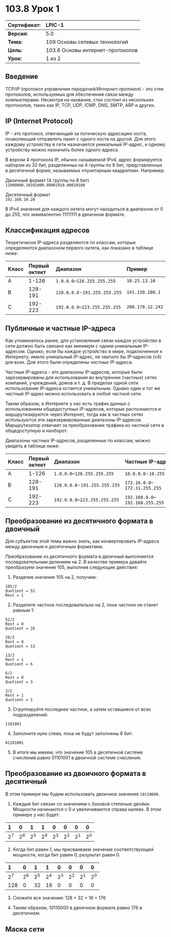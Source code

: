 # 103.8 Урок 1

| **Сертификат:** | LPIC-1                                      |
|:----------------|:--------------------------------------------|
| **Версия:**     | 5.0                                         |
| **Тема:**       | 109 Основы сетевых технологий               |                           
| **Цель:**       | 103.8 Основы интернет-протоколов            |
| **Урок:**       | 1 из 2                                      |


## Введение

TCP/IP (*протокол управления передачей/Интернет-протокол*) - это стек протоколов, используемых для обеспечения связи между компьютерами. Несмотря на название, стек состоит из нескольких протоколов, таких как IP, TCP, UDP, ICMP, DNS, SMTP, ARP и других.


## IP (Internet Protocol)

IP - это протокол, отвечающий за логическую адресацию хоста, позволяющий отправлять пакет с одного хоста на другой. Для этого каждому устройству в сети назначается уникальный IP-адрес, и одному устройству можно назначить более одного адреса. 

В версии 4 протокола IP, обычно называемой IPv4, адрес формируется набором из 32 бит, разделенных на 4 группы по 8 бит, представленных в десятичной форме, называемых «пунктирным квадратом». Например: 

Двоичный формат (4 группы по 8 бит)  
`11000000.10101000.00001010.00010100` 

Десятичный формат  
`192.168.10.20`

В IPv4 значения для каждого октета могут находиться в диапазоне от 0 до 255, что эквивалентно 11111111 в двоичном формате.


## Классификация адресов

Теоретически IP-адреса разделяются по классам, которые определяются диапазоном первого октета, как показано в таблице ниже:

| Класс | Первый октект | Диапазон                    | Пример         |
|:------|:--------------|:----------------------------|:---------------|
| A     | 1-126         | `1.0.0.0`–`126.255.255.255` | `10.25.13.10`  |
| B     | 128-191       |`128.0.0.0`-`191.255.255.255`| `141.150.200.1`|                         
| C     | 192-223       |`192.0.0.0`–`223.255.255.255`|`200.178.12.242`|


## Публичные и частные IP-адреса

Как упоминалось ранее, для установления связи каждое устройство в сети должно быть связано как минимум с одним уникальным IP-адресом. Однако, если бы каждое устройство в мире, подключенное к Интернету, имело уникальный IP-адрес, не хватило бы IP-адресов (v4) для всех. Для этого были определены *частные* IP-адреса. 

Частные IP-адреса - это диапазоны IP-адресов, которые были зарезервированы для использования во внутренних (частных) сетях компаний, учреждений, домов и т. д. В пределах одной сети использование IP-адреса остается уникальным. Однако один и тот же частный IP-адрес можно использовать в любой частной сети. 

Таким образом, в Интернете у нас есть трафик данных с использованием общедоступных IP-адресов, которые распознаются и маршрутизируются через Интернет, тогда как в частных сетях используются эти зарезервированные диапазоны IP-адресов. Маршрутизатор отвечает за преобразование трафика из частной сети в общедоступную и наоборот. 

Диапазоны частных IP-адресов, разделенные по классам, можно увидеть в таблице ниже:

| Класс | Первый октект | Диапазон                    | Частные IP-адреса             |
|:------|:--------------|:----------------------------|:------------------------------|
| A     | 1-126         |`1.0.0.0`–`126.255.255.255`  |`10.0.0.0`-`10.255.255.255`    |
| B     | 128-191       |`128.0.0.0`-`191.255.255.255`|`172.16.0.0`–`172.31.255.255`  |
| C     | 192-223       |`192.0.0.0`–`223.255.255.255`|`192.168.0.0`–`192.168.255.255`|


## Преобразование из десятичного формата в двоичный

Для субъектов этой темы важно знать, как конвертировать IP-адреса между двоичным и десятичным форматами. 

Преобразование из десятичного формата в двоичный выполняется последовательным делением на 2. В качестве примера давайте преобразуем значение 105, выполнив следующие действия: 

1. Разделив значение 105 на 2, получим:
```console
105/2
Quotient = 52
Rest = 1
```

2. Разделите частное последовательно на 2, пока частное не станет равным 1:
```console
52/2
Rest = 0
Quotient = 26
```
```console
26/2
Rest = 0
Quotient = 13
```
```console
13/2
Rest = 1
Quotient = 6
```
```console
6/2
Rest = 0
Quotient = 3
```
```console
3/2
Rest = 1
Quotient = 1
```

3. Сгруппируйте последнее частное, а затем оставшиеся от всех подразделений:
```console
1101001
```

4. Заполните нули слева, пока не будут заполнены 8 бит:
```console
01101001
```

5. В итоге мы имеем, что значение 105 в десятичной системе счисления равно 01101001 в двоичной системе счисления.


## Преобразование из двоичного формата в десятичный

В этом примере мы будем использовать двоичное значение `10110000`. 

1. Каждый бит связан со значением с базовой степенью двойки. Мощности начинаются с 0 и увеличиваются справа налево. В этом примере у нас будет:

| 1           | 0           | 1           | 1           | 0           | 0           | 0           | 0           |
|:------------|:------------|:------------|:------------|:------------|:------------|:------------|:------------|
|2<sup>7</sup>|2<sup>6</sup>|2<sup>5</sup>|2<sup>4</sup>|2<sup>3</sup>|2<sup>2</sup>|2<sup>1</sup>|2<sup>0</sup>|

2. Когда бит равен 1, мы присваиваем значение соответствующей мощности, когда бит равен 0, результат равен 0.

| 1           | 0           | 1           | 1           | 0           | 0           | 0           | 0           |
|:------------|:------------|:------------|:------------|:------------|:------------|:------------|:------------|
|2<sup>7</sup>|2<sup>6</sup>|2<sup>5</sup>|2<sup>4</sup>|2<sup>3</sup>|2<sup>2</sup>|2<sup>1</sup>|2<sup>0</sup>|
| 128         | 0           | 32          | 16          | 0           | 0           | 0           | 0           |

3. Сложите все значения:
128 + 32 + 16 = 176

4. Таким образом, 10110000 в двоичном формате равно 176 в десятичном.


## Маска сети

